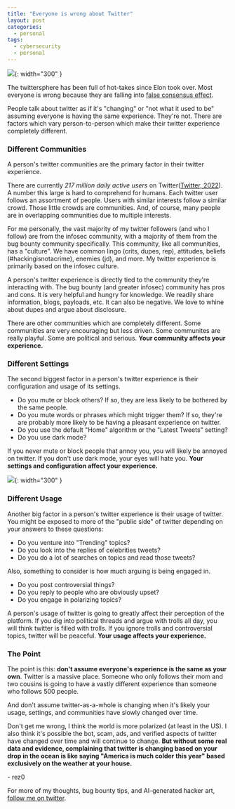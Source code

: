 ```yaml
---
title: "Everyone is wrong about Twitter"
layout: post
categories:
  - personal
tags:
  - cybersecurity
  - personal
---
```


![](https://i.imgur.com/9R69z44.jpg){: width="300" }

The twittersphere has been full of hot-takes since Elon took over. Most everyone is wrong because they are falling into [false consensus effect](https://en.wikipedia.org/wiki/False_consensus_effect). 

People talk about twitter as if it's "changing" or "not what it used to be" assuming everyone is having the same experience. They're not. There are factors which vary person-to-person which make their twitter experience completely different.

### Different Communities

A person's twitter communities are the primary factor in their twitter experience. 

There are currently _217 million daily active users_ on Twitter([Twitter, 2022](https://s22.q4cdn.com/826641620/files/doc_financials/2021/q4/Final-Q4'21-Selected-Metrics-and-Financials.pdf)). A number this large is hard to comprehend for humans. Each twitter user follows an assortment of people. Users with similar interests follow a similar crowd. Those little crowds are communities. And, of course, many people are in overlapping communities due to multiple interests. 

For me personally, the vast majority of my twitter followers (and who I follow) are from the infosec community, with a majority of them from the bug bounty community specifically. This community, like all communities, has a "culture". We have common lingo (crits, dupes, rep), attitudes, beliefs (#hackingisnotacrime), enemies (jd), and more. My twitter experience is primarily based on the infosec culture.

A person's twitter experience is directly tied to the community they're interacting with. The bug bounty (and greater infosec) community has pros and cons. It is very helpful and hungry for knowledge. We readily share information, blogs, payloads, etc. It can also be negative. We love to whine about dupes and argue about disclosure. 

There are other communities which are completely different. Some communities are very encouraging but less driven. Some communites are really playful. Some are political and serious. **Your community affects your experience.**

### Different Settings

The second biggest factor in a person's twitter experience is their configuration and usage of its settings.
- Do you mute or block others? If so, they are less likely to be bothered by the same people.
- Do you mute words or phrases which might trigger them? If so, they're are probably more likely to be having a pleasant experience on twitter.
- Do you use the default "Home" algorithm or the "Latest Tweets" setting?
- Do you use dark mode?

If you never mute or block people that annoy you, you will likely be annoyed on twitter. If you don't use dark mode, your eyes will hate you. **Your settings and configuration affect your experience.**

![](https://i.imgur.com/0t7f3Qo.png){: width="300" }

### Different Usage

Another big factor in a person's twitter experience is their usage of twitter. You might be exposed to more of the "public side" of twitter depending on your answers to these questions:
- Do you venture into "Trending" topics? 
- Do you look into the replies of celebrities tweets?
- Do you do a lot of searches on topics and read those tweets?

Also, something to consider is how much arguing is being engaged in.
- Do you post controversial things?
- Do you reply to people who are obviously upset?
- Do you engage in polarizing topics?

A person's usage of twitter is going to greatly affect their perception of the platform. If you dig into political threads and argue with trolls all day, you will think twitter is filled with trolls. If you ignore trolls and controversial topics, twitter will be peaceful. **Your usage affects your experience.**

### The Point

The point is this: **don't assume everyone's experience is the same as your own**. Twitter is a massive place. Someone who only follows their mom and two cousins is going to have a vastly different experience than someone who follows 500 people. 

And don't assume twitter-as-a-whole is changing when it's likely your usage, settings, and communities have slowly changed over time. 

Don't get me wrong, I think the world is more polarized (at least in the US). I also think it's possible the bot, scam, ads, and verified aspects of twitter have changed over time and will continue to change. **But without some real data and evidence, complaining that twitter is changing based on your drop in the ocean is like saying "America is much colder this year" based exclusively on the weather at your house.** 

\- rez0

For more of my thoughts, bug bounty tips, and AI-generated hacker art, [follow me on twitter](https://twitter.com/rez0__). 

<meta name="twitter:card" content="summary_large_image" />
<meta name="twitter:site" content="@rez0__" />
<meta name="twitter:creator" content="@rez0__" />
<meta property="og:url" content="https://rez0.blog/personal/2022/10/31-everyone-is-wrong-about-twitter" />
<meta property="og:title" content="Everyone is wrong about Twitter" />
<meta property="og:description" content="Everyone is wrong because they are falling into false consensus effect." />
<meta property="og:image" content="https://i.imgur.com/9R69z44.jpg" />
